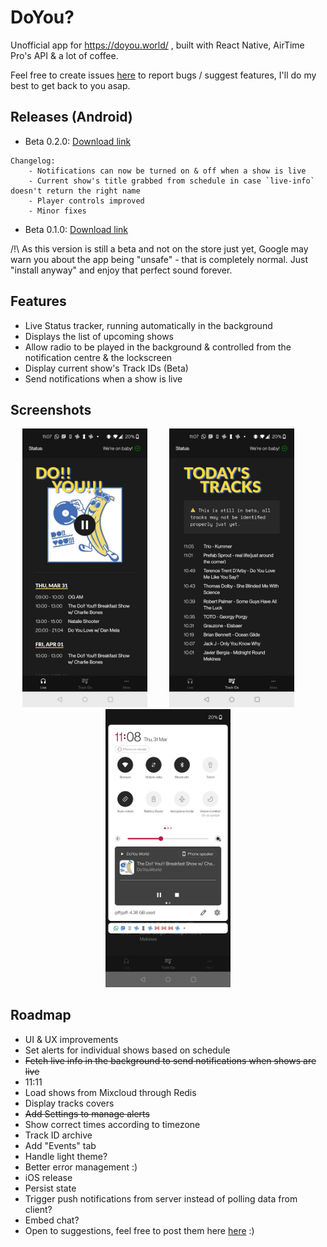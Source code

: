 # DoYou?

Unofficial app for https://doyou.world/ , built with React Native, AirTime Pro's API & a lot of coffee.

Feel free to create issues [here](https://github.com/Jojocaster/do-you-app/issues) to report bugs / suggest features, I'll do my best to get back to you asap.

## Releases (Android)
- Beta 0.2.0: [Download link](https://turtle-v2-artifacts.s3.amazonaws.com/android/44fb928c-12a5-4d20-bcc9-1b8aae1c02c7-39a1768725d54e5ba882c932e7b5dcf3.apk)
```
Changelog: 
	- Notifications can now be turned on & off when a show is live
	- Current show's title grabbed from schedule in case `live-info` doesn't return the right name
	- Player controls improved
	- Minor fixes 
```

- Beta 0.1.0: [Download link](https://expo.dev/accounts/joelbeaudon/projects/DoYouWorld/builds/fe33a6dc-e470-4270-978c-33fd50b119be)

/!\ As this version is still a beta and not on the store just yet, Google may warn you about the app being "unsafe" - that is completely normal. Just "install anyway" and enjoy that perfect sound forever.

## Features
- Live Status tracker, running automatically in the background
- Displays the list of upcoming shows
- Allow radio to be played in the background & controlled from the notification centre & the lockscreen
- Display current show's Track IDs (Beta)
- Send notifications when a show is live

## Screenshots
<p align="center">
<img src="assets/readme/home.jpg" width="200"/>
&nbsp; &nbsp; &nbsp; &nbsp;
<img src="assets/readme/tracks.jpg" width="200"/>
&nbsp; &nbsp; &nbsp; &nbsp;
<img src="assets/readme/controls.jpg" width="200"/>
</p>

## Roadmap
- UI & UX improvements
- Set alerts for individual shows based on schedule
- <del>Fetch live info in the background to send notifications when shows are live</del>
- 11:11
- Load shows from Mixcloud through Redis
- Display tracks covers
- <del>Add Settings to manage alerts</del>
- Show correct times according to timezone
- Track ID archive
- Add "Events" tab
- Handle light theme?
- Better error management :)
- iOS release
- Persist state
- Trigger push notifications from server instead of polling data from client? 
- Embed chat? 
- Open to suggestions, feel free to post them here [here](https://github.com/Jojocaster/do-you-app/issues) :) 

